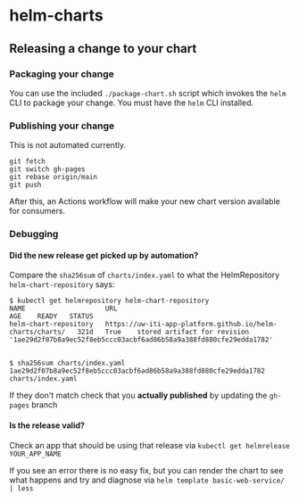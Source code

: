 # helm-charts

## Releasing a change to your chart

### Packaging your change

You can use the included `./package-chart.sh` script which invokes
the `helm` CLI to package your change. You must have the `helm` CLI installed.

### Publishing your change

This is not automated currently.

```
git fetch
git switch gh-pages
git rebase origin/main
git push
```

After this, an Actions workflow will make your new chart
version available for consumers.

### Debugging

#### Did the new release get picked up by automation?

Compare the `sha256sum` of `charts/index.yaml` to what the HelmRepository `helm-chart-repository` says:

```
$ kubectl get helmrepository helm-chart-repository
NAME                    URL                                                         AGE    READY   STATUS
helm-chart-repository   https://uw-iti-app-platform.github.io/helm-charts/charts/   321d   True    stored artifact for revision '1ae29d2f07b8a9ec52f8eb5ccc03acbf6ad86b58a9a388fd880cfe29edda1782'


$ sha256sum charts/index.yaml
1ae29d2f07b8a9ec52f8eb5ccc03acbf6ad86b58a9a388fd880cfe29edda1782  charts/index.yaml
```

If they don't match check that you **actually published** by updating the `gh-pages` branch


#### Is the release valid?

Check an app that should be using that release via `kubectl get helmrelease YOUR_APP_NAME`

If you see an error there is no easy fix, but you can render the chart to see what happens and try and diagnose via `helm template basic-web-service/ | less`

